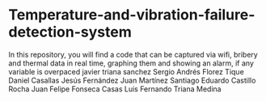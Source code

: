 # Temperature-and-vibration-failure-detection-system
In this repository, you will find a code that can be captured via wifi, bribery and thermal data in real time, graphing them and showing an alarm, if any variable is overpaced 
javier triana sanchez
Sergio Andrés Florez Tique
Daniel Casallas 
Jesús Fernández 
Juan Martínez
Santiago Eduardo Castillo Rocha
Juan Felipe Fonseca Casas
Luis Fernando Triana Medina
